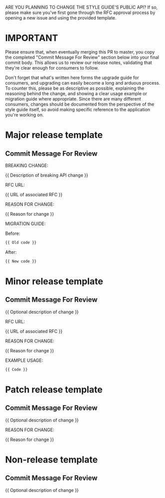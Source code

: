 ARE YOU PLANNING TO CHANGE THE STYLE GUIDE'S PUBLIC API? If so, please make sure you've first gone through the RFC approval process by opening a new issue and using the provided template.

IMPORTANT
=========

Please ensure that, when eventually merging this PR to master, you copy the completed "Commit Message For Review" section below into your final commit body. This allows us to review our release notes, validating that they're clear enough for consumers to follow.

Don't forget that what's written here forms the upgrade guide for consumers, and upgrading can easily become a long and arduous process. To counter this, please be as descriptive as possible, explaining the reasoning behind the change, and showing a clear usage example or migration guide where appropriate. Since there are many different consumers, changes should be documented from the perspective of the style guide itself, so avoid making specific reference to the application you're working on.


Major release template
======================


## Commit Message For Review

BREAKING CHANGE:

{{ Description of breaking API change }}

RFC URL:

{{ URL of associated RFC }}

REASON FOR CHANGE:

{{ Reason for change }}

MIGRATION GUIDE:

Before:

```js
{{ Old code }}
```

After:

```js
{{ New code }}
```


Minor release template
======================


## Commit Message For Review

{{ Optional description of change }}

RFC URL:

{{ URL of associated RFC }}

REASON FOR CHANGE:

{{ Reason for change }}

EXAMPLE USAGE:

```js
{{ Code }}
```


Patch release template
======================


## Commit Message For Review

{{ Optional description of change }}

REASON FOR CHANGE:

{{ Reason for change }}


Non-release template
====================


## Commit Message For Review

{{ Optional description of change }}

